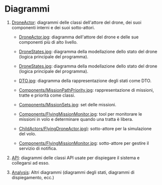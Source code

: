 # Diagrammi

1. [DroneActor](./DroneActor/): diagrammi delle classi dell'attore del drone, dei suoi componenti interni e dei suoi sotto-attori.
    - [DroneActor.jpg](./DroneActor/DroneActor.jpg): diagramma dell'attore del drone e delle sue componenti più di alto livello.
    - [DroneStates.jpg](./DroneActor/DroneStates.jpg): diagramma della modellazione dello stato del drone (logica principale del programma).
    - [DroneStates.jpg](./DroneActor/DroneStates.jpg): diagramma della modellazione dello stato del drone (logica principale del programma).
    - [DTO.jpg](./DroneActor/DTO.jpg): diagramma della rappresentazione degli stati come DTO.
    - [Components/MissionPathPriority.jpg](./DroneActor/Components/MissionPathPriority.jpg): rappresentazione di missioni, tratte e priorità come classi.
    - [Components/MissionSets.jpg](./DroneActor/Components/MissionSets.jpg): set delle missioni.
    - [Components/FlyingMissionMonitor.jpg](./DroneActor/Components/FlyingMissionMonitor.jpg): tool per monitorare le missioni in volo e determinare quando una tratta è libera.
    - [ChildActors/FlyingDroneActor.jpg)](./DroneActor/ChildActors/FlyingDroneActor.jpg): sotto-attore per la simulazione del volo.
  
    - [Components/FlyingMissionMonitor.jpg](./DroneActor/ChildActors/NotificationService.jpg): sotto-attore per gestire il servizio di notifica.


2. [API](./API/): diagrammi delle classi API usate per dispiegare il sistema e collegarsi ad esso.


3. [Analysis](./Others/): Altri diagrammi (diagrammi degli stati, diagrammi di dispiegamento, ecc.)